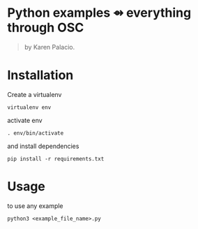 # Python examples ⇴ everything through OSC
> by Karen Palacio.

# Installation
Create a virtualenv

`virtualenv env`

activate env

`. env/bin/activate`

and install dependencies

`pip install -r requirements.txt`

# Usage
to use any example

`python3 <example_file_name>.py`
